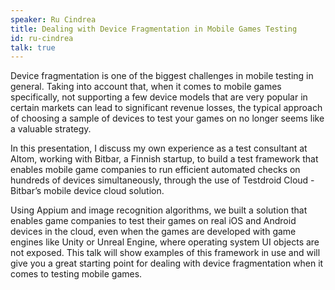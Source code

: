 ```yaml
---
speaker: Ru Cindrea
title: Dealing with Device Fragmentation in Mobile Games Testing
id: ru-cindrea
talk: true
---
```

Device fragmentation is one of the biggest challenges in mobile testing in general. Taking into account that, when it comes to mobile games specifically, not supporting a few device models that are very popular in certain markets can lead to significant revenue losses, the typical approach of choosing a sample of devices to test your games on no longer seems like a valuable strategy.

In this presentation, I discuss my own experience as a test consultant at Altom, working with Bitbar, a Finnish startup, to build a test framework that enables mobile game companies to run efficient automated checks on hundreds of devices simultaneously, through the use of Testdroid Cloud - Bitbar’s mobile device cloud solution.

Using Appium and image recognition algorithms, we built a solution that enables game companies to test their games on real iOS and Android devices in the cloud, even when the games are developed with game engines like Unity or Unreal Engine, where operating system UI objects are not exposed. This talk will show examples of this framework in use and will give you a great starting point for dealing with device fragmentation when it comes to testing mobile games.
